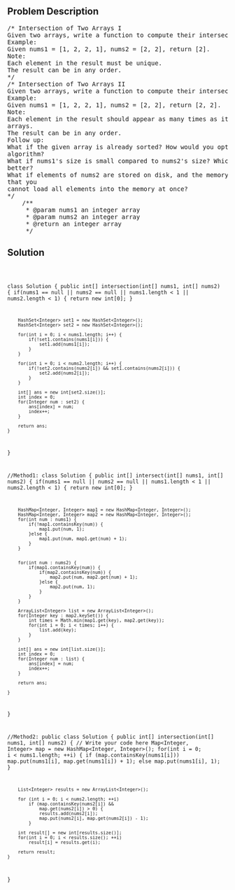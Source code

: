 <!--
<style>
  body { font-family: Arial, sans-serif; }
  .container { max-width: 100%; margin: 0 auto; padding: 10px; }
  .comment-block { max-width: 30%; background-color: #f9f9f9; padding: 10px; border-left: 5px solid #ccc; overflow-wrap: break-word; white-space: pre-wrap; }
  .code-block { background-color: #f4f4f4; padding: 10px; border: 1px solid #ddd; overflow-wrap: break-word; white-space: pre-wrap; }
</style>
-->

<div class='container'>
<h2>Problem Description</h2>
<div class='comment-block'>
<pre>
/* Intersection of Two Arrays I
Given two arrays, write a function to compute their intersection.
Example:
Given nums1 = [1, 2, 2, 1], nums2 = [2, 2], return [2].
Note:
Each element in the result must be unique.
The result can be in any order.
*/
/* Intersection of Two Arrays II
Given two arrays, write a function to compute their intersection.
Example:
Given nums1 = [1, 2, 2, 1], nums2 = [2, 2], return [2, 2].
Note:
Each element in the result should appear as many times as it shows in both
arrays.
The result can be in any order.
Follow up:
What if the given array is already sorted? How would you optimize your
algorithm?
What if nums1's size is small compared to nums2's size? Which algorithm is
better?
What if elements of nums2 are stored on disk, and the memory is limited such
that you
cannot load all elements into the memory at once?
*/
    /**
     * @param nums1 an integer array
     * @param nums2 an integer array
     * @return an integer array
     */
</pre>
</div>

<h2>Solution</h2>
<div class='code-block'>
<pre><code class='language-java'>

class Solution {
    public int[] intersection(int[] nums1, int[] nums2) {
        if(nums1 == null || nums2 == null || nums1.length < 1 || nums2.length < 1) {
            return new int[0];
        }
        
        HashSet<Integer> set1 = new HashSet<Integer>();
        HashSet<Integer> set2 = new HashSet<Integer>();
        
        for(int i = 0; i < nums1.length; i++) {
            if(!set1.contains(nums1[i])) {
                set1.add(nums1[i]);
            }
        }
        
        for(int i = 0; i < nums2.length; i++) {
            if(!set2.contains(nums2[i]) && set1.contains(nums2[i])) {
                set2.add(nums2[i]);
            }
        }
        
        int[] ans = new int[set2.size()];
        int index = 0;
        for(Integer num : set2) {
            ans[index] = num;
            index++;
        }
        
        return ans;
    }
}



//Method1:
class Solution {
    public int[] intersect(int[] nums1, int[] nums2) {
        if(nums1 == null || nums2 == null || nums1.length < 1 || nums2.length < 1) {
            return new int[0];
        }
        
        HashMap<Integer, Integer> map1 = new HashMap<Integer, Integer>();
        HashMap<Integer, Integer> map2 = new HashMap<Integer, Integer>();
        for(int num : nums1) {
            if(!map1.containsKey(num)) {
                map1.put(num, 1);
            }else {
                map1.put(num, map1.get(num) + 1);
            }
        }
        
        
        for(int num : nums2) {
            if(map1.containsKey(num)) {
                if(map2.containsKey(num)) {
                    map2.put(num, map2.get(num) + 1);
                }else {
                    map2.put(num, 1);
                }
            }
        }
        
        ArrayList<Integer> list = new ArrayList<Integer>();
        for(Integer key : map2.keySet()) {
            int times = Math.min(map1.get(key), map2.get(key));
            for(int i = 0; i < times; i++) {
                list.add(key);
            }
        }

        int[] ans = new int[list.size()];
        int index = 0;
        for(Integer num : list) {
            ans[index] = num;
            index++;
        }
        
        return ans;
 
    }
}

//Method2:
public class Solution {
    public int[] intersection(int[] nums1, int[] nums2) {
        // Write your code here
        Map<Integer, Integer> map = new HashMap<Integer, Integer>();
        for(int i = 0; i < nums1.length; ++i) {
            if (map.containsKey(nums1[i]))
                map.put(nums1[i], map.get(nums1[i]) + 1); 
            else
                map.put(nums1[i], 1);
        }

        List<Integer> results = new ArrayList<Integer>();

        for (int i = 0; i < nums2.length; ++i)
            if (map.containsKey(nums2[i]) &&
                map.get(nums2[i]) > 0) {
                results.add(nums2[i]);
                map.put(nums2[i], map.get(nums2[i]) - 1); 
            }

        int result[] = new int[results.size()];
        for(int i = 0; i < results.size(); ++i)
            result[i] = results.get(i);

        return result;
    }
}
</code></pre>
</div>
</div>
